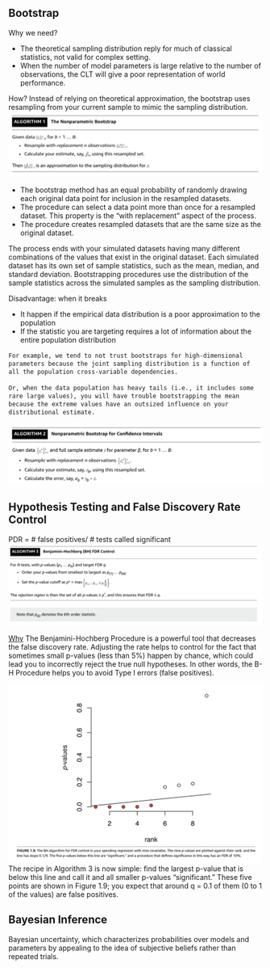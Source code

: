 ## Bootstrap

Why we need?
- The theoretical sampling distribution reply for much of classical statistics, not valid for complex setting.
- When the number of model parameters is large relative to the number of observations, the CLT will give a poor representation of world performance.

How? Instead of relying on theoretical approximation, the bootstrap uses resampling from your current sample to mimic the sampling distribution.
![image](/pic/bootstrap_algorithm1.png)
- The bootstrap method has an equal probability of randomly drawing each original data point for inclusion in the resampled datasets.
- The procedure can select a data point more than once for a resampled dataset. This property is the “with replacement” aspect of the process.
- The procedure creates resampled datasets that are the same size as the original dataset.

The process ends with your simulated datasets having many different combinations of the values that exist in the original dataset. Each simulated dataset has its own set of sample statistics, such as the mean, median, and standard deviation. Bootstrapping procedures use the distribution of the sample statistics across the simulated samples as the sampling distribution.

Disadvantage: when it breaks
- It happen if the empirical data distribution is a poor approximation to the population 
- If the statistic you are targeting requires a lot of information about the entire population distribution

```
For example, we tend to not trust bootstraps for high-dimensional parameters because the joint sampling distribution is a function of all the population cross-variable dependencies. 

Or, when the data population has heavy tails (i.e., it includes some rare large values), you will have trouble bootstrapping the mean because the extreme values have an outsized influence on your distributional estimate.
```
![image](/pic/bootstrap_algorithm2.png)

## Hypothesis Testing and False Discovery Rate Control
PDR = # false positives/ # tests called significant
![image](/pic/bootstrap_algorithm3.png)

[Why](https://www.statisticshowto.com/benjamini-hochberg-procedure/)
The Benjamini-Hochberg Procedure is a powerful tool that decreases the false discovery rate. Adjusting the rate helps to control for the fact that sometimes small p-values (less than 5%) happen by chance, which could lead you to incorrectly reject the true null hypotheses. In other words, the B-H Procedure helps you to avoid Type I errors (false positives).


![image](/pic/BH_eg.png)
The recipe in Algorithm 3 is now simple: find the largest p-value that is below this line and call it and all smaller p-values “significant.” These five points are shown in Figure 1.9; you expect that around q = 0.1 of them (0 to 1 of the values) are false positives.

## Bayesian Inference
Bayesian uncertainty, which characterizes probabilities over models and parameters by appealing to the idea of subjective beliefs rather than repeated trials.



